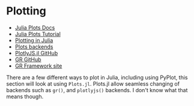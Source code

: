 # Plotting

* [Julia Plots Docs](http://docs.juliaplots.org/latest/)
* [Julia Plots Tutorial](http://docs.juliaplots.org/latest/tutorial/)
* [Plotting in Julia](https://julialang.org/downloads/plotting.html)
* [Plots backends](http://docs.juliaplots.org/latest/backends/)
* [PlotlyJS.jl GitHub](https://github.com/sglyon/PlotlyJS.jl)
* [GR GitHub](https://github.com/jheinen/GR.jl)
* [GR Framework site](http://gr-framework.org/)

There are a few different ways to plot in Julia, including using PyPlot, this section will look at using `Plots.jl`.
Plots.jl allow seamless changing of backends such as `gr()`, and `plotlyjs()` backends. I don't know what that means though.